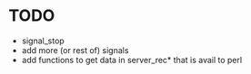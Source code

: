 # TODO

 * signal_stop
 * add more (or rest of) signals
 * add functions to get data in server_rec* that is avail to perl
